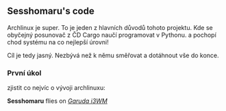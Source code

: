 ## Sesshomaru's code

Archlinux je super. To je jeden z hlavních důvodů tohoto projektu. Kde se obyčejný posunovač z ČD Cargo naučí programovat v Pythonu. a pochopí chod systému na co nejlepší úrovni! 

Cíl je tedy jasný. Nezbývá než k němu směřovat a dotáhnout vše do konce.

### První úkol

zjistit co nejvíc o vývoji archlinuxu:

**Sesshomaru** flies on [_Garuda i3WM_](https://garudalinux.org/downloads.html)


